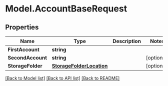 # Model.AccountBaseRequest

## Properties
Name | Type | Description | Notes
------------ | ------------- | ------------- | -------------
**FirstAccount** | **string** |  | 
**SecondAccount** | **string** |  | [optional] 
**StorageFolder** | [**StorageFolderLocation**](StorageFolderLocation.md) |  | [optional] 



[[Back to Model list]](README.md#documentation-for-models) [[Back to API list]](README.md#documentation-for-api-endpoints) [[Back to README]](README.md)


